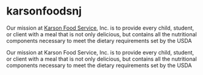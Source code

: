 # karsonfoodsnj
Our mission at <a href="http://www.karsonfoods.com/">Karson Food Service</a>, Inc. is to provide every child, student, or client with a meal that is not only delicious, but contains all the nutritional components necessary to meet the dietary requirements set by the USDA


Our mission at Karson Food Service, Inc. is to provide every child, student, or client with a meal that is not only delicious, but contains all the nutritional components necessary to meet the dietary requirements set by the USDA
